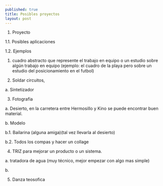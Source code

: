 ```yaml
---
published: true
title: Posibles proyectos
layout: post
---
```

1. Proyecto

1.1. Posibles aplicaciones

1.2. Ejemplos



1. cuadro abstracto que represente el trabajo en equipo o un estudio sobre algún trabajo en equipo (ejemplo: el cuadro de la playa pero sobre un estudio del posicionamiento en el futbol)

2. Soldar circuitos, 

a. Sintetizador 


3. Fotografia

a. Desierto, en la carretera entre Hermosillo y Kino se puede encontrar buen material.

b. Modelo

b.1. Bailarina (alguna amiga)(tal vez llevarla al desierto)

b.2. Todos los compas y hacer un collage 



4. TRIZ para mejorar un producto o un sistema.

a. tratadora de agua (muy técnico, mejor empezar con algo mas simple)

b. 



5. Danza teosofica


